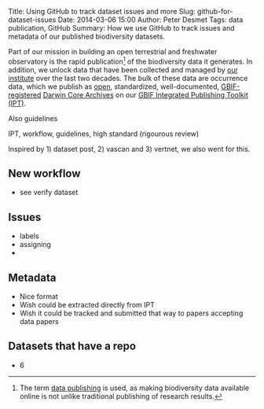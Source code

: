 Title: Using GitHub to track dataset issues and more
Slug: github-for-dataset-issues
Date: 2014-03-06 15:00
Author: Peter Desmet
Tags: data publication, GitHub
Summary: How we use GitHub to track issues and metadata of our published biodiversity datasets.

Part of our mission in building an open terrestrial and freshwater observatory is the rapid publication[^1] of the biodiversity data it generates. In addition, we unlock data that have been collected and managed by [our institute](http://www.inbo.be) over the last two decades. The bulk of these data are occurrence data, which we publish as [open](http://opendefinition.org), standardized, well-documented, [GBIF-registered](http://www.gbif.org) [Darwin Core Archives](http://en.wikipedia.org/wiki/Darwin_Core_Archive) on our [GBIF Integrated Publishing Toolkit (IPT)](http://data.inbo.be/ipt).

[^1]: The term [data publishing](http://www.pensoft.net/page.php?P=23) is used, as making biodiversity data available online is not unlike traditional publishing of research results.

Also guidelines

IPT, workflow, guidelines, high standard (rigourous review)

Inspired by 1) dataset post, 2) vascan and 3) vertnet, we also went for this.

## New workflow

* see verify dataset

## Issues

* labels
* assigning
* 

## Metadata

* Nice format
* Wish could be extracted directly from IPT
* Wish it could be tracked and submitted that way to papers accepting data papers

## Datasets that have a repo

* 6